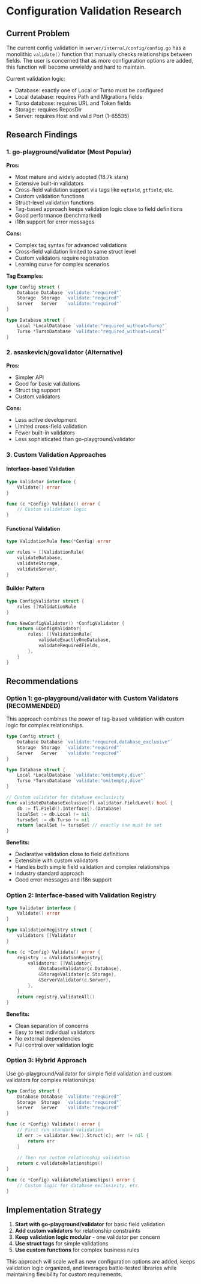 # Configuration Validation Research

## Current Problem
The current config validation in `server/internal/config/config.go` has a monolithic `validate()` function that manually checks relationships between fields. The user is concerned that as more configuration options are added, this function will become unwieldy and hard to maintain.

Current validation logic:
- Database: exactly one of Local or Turso must be configured
- Local database: requires Path and Migrations fields
- Turso database: requires URL and Token fields
- Storage: requires ReposDir
- Server: requires Host and valid Port (1-65535)

## Research Findings

### 1. go-playground/validator (Most Popular)
**Pros:**
- Most mature and widely adopted (18.7k stars)
- Extensive built-in validators
- Cross-field validation support via tags like `eqfield`, `gtfield`, etc.
- Custom validation functions
- Struct-level validation functions
- Tag-based approach keeps validation logic close to field definitions
- Good performance (benchmarked)
- i18n support for error messages

**Cons:**
- Complex tag syntax for advanced validations
- Cross-field validation limited to same struct level
- Custom validators require registration
- Learning curve for complex scenarios

**Tag Examples:**
```go
type Config struct {
    Database Database `validate:"required"`
    Storage  Storage  `validate:"required"`
    Server   Server   `validate:"required"`
}

type Database struct {
    Local *LocalDatabase `validate:"required_without=Turso"`
    Turso *TursoDatabase `validate:"required_without=Local"`
}
```

### 2. asaskevich/govalidator (Alternative)
**Pros:**
- Simpler API
- Good for basic validations
- Struct tag support
- Custom validators

**Cons:**
- Less active development
- Limited cross-field validation
- Fewer built-in validators
- Less sophisticated than go-playground/validator

### 3. Custom Validation Approaches

#### Interface-based Validation
```go
type Validator interface {
    Validate() error
}

func (c *Config) Validate() error {
    // Custom validation logic
}
```

#### Functional Validation
```go
type ValidationRule func(*Config) error

var rules = []ValidationRule{
    validateDatabase,
    validateStorage,
    validateServer,
}
```

#### Builder Pattern
```go
type ConfigValidator struct {
    rules []ValidationRule
}

func NewConfigValidator() *ConfigValidator {
    return &ConfigValidator{
        rules: []ValidationRule{
            validateExactlyOneDatabase,
            validateRequiredFields,
        },
    }
}
```

## Recommendations

### Option 1: go-playground/validator with Custom Validators (RECOMMENDED)
This approach combines the power of tag-based validation with custom logic for complex relationships.

```go
type Config struct {
    Database Database `validate:"required,database_exclusive"`
    Storage  Storage  `validate:"required"`
    Server   Server   `validate:"required"`
}

type Database struct {
    Local *LocalDatabase `validate:"omitempty,dive"`
    Turso *TursoDatabase `validate:"omitempty,dive"`
}

// Custom validator for database exclusivity
func validateDatabaseExclusive(fl validator.FieldLevel) bool {
    db := fl.Field().Interface().(Database)
    localSet := db.Local != nil
    tursoSet := db.Turso != nil
    return localSet != tursoSet // exactly one must be set
}
```

**Benefits:**
- Declarative validation close to field definitions
- Extensible with custom validators
- Handles both simple field validation and complex relationships
- Industry standard approach
- Good error messages and i18n support

### Option 2: Interface-based with Validation Registry
```go
type Validator interface {
    Validate() error
}

type ValidationRegistry struct {
    validators []Validator
}

func (c *Config) Validate() error {
    registry := &ValidationRegistry{
        validators: []Validator{
            &DatabaseValidator{c.Database},
            &StorageValidator{c.Storage},
            &ServerValidator{c.Server},
        },
    }
    return registry.ValidateAll()
}
```

**Benefits:**
- Clean separation of concerns
- Easy to test individual validators
- No external dependencies
- Full control over validation logic

### Option 3: Hybrid Approach
Use go-playground/validator for simple field validation and custom validators for complex relationships:

```go
type Config struct {
    Database Database `validate:"required"`
    Storage  Storage  `validate:"required"`
    Server   Server   `validate:"required"`
}

func (c *Config) Validate() error {
    // First run standard validation
    if err := validator.New().Struct(c); err != nil {
        return err
    }
    
    // Then run custom relationship validation
    return c.validateRelationships()
}

func (c *Config) validateRelationships() error {
    // Custom logic for database exclusivity, etc.
}
```

## Implementation Strategy

1. **Start with go-playground/validator** for basic field validation
2. **Add custom validators** for relationship constraints
3. **Keep validation logic modular** - one validator per concern
4. **Use struct tags** for simple validations
5. **Use custom functions** for complex business rules

This approach will scale well as new configuration options are added, keeps validation logic organized, and leverages battle-tested libraries while maintaining flexibility for custom requirements.
